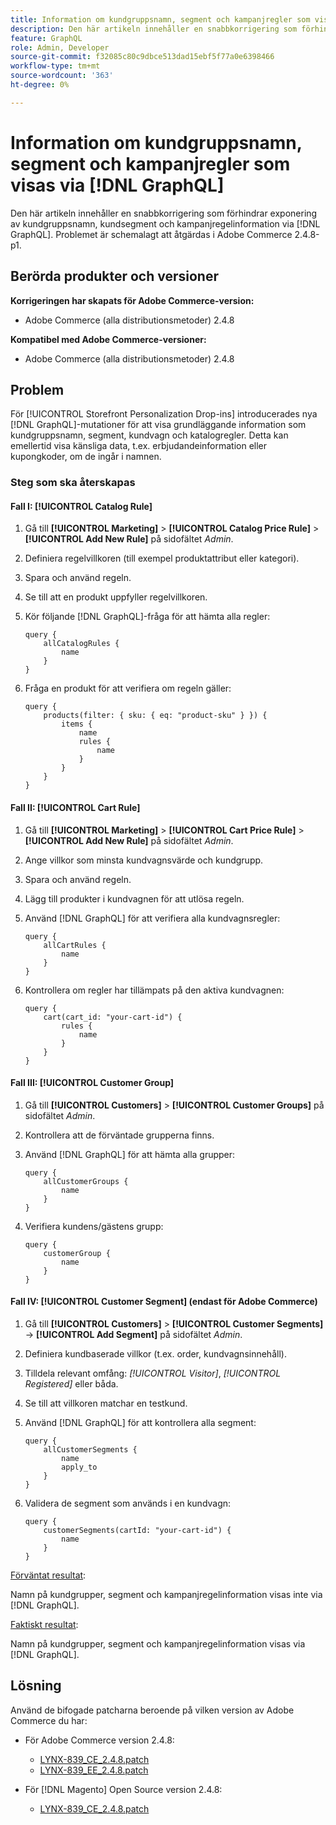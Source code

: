 ```yaml
---
title: Information om kundgruppsnamn, segment och kampanjregler som visas via  [!DNL GraphQL]
description: Den här artikeln innehåller en snabbkorrigering som förhindrar exponering av kundgruppsnamn, kundsegment och kampanjregelinformation via  [!DNL GraphQL].
feature: GraphQL
role: Admin, Developer
source-git-commit: f32085c80c9dbce513dad15ebf5f77a0e6398466
workflow-type: tm+mt
source-wordcount: '363'
ht-degree: 0%

---
```



# Information om kundgruppsnamn, segment och kampanjregler som visas via [!DNL GraphQL]

Den här artikeln innehåller en snabbkorrigering som förhindrar exponering av kundgruppsnamn, kundsegment och kampanjregelinformation via [!DNL GraphQL]. Problemet är schemalagt att åtgärdas i Adobe Commerce 2.4.8-p1.

## Berörda produkter och versioner

**Korrigeringen har skapats för Adobe Commerce-version:**

* Adobe Commerce (alla distributionsmetoder) 2.4.8

**Kompatibel med Adobe Commerce-versioner:**

* Adobe Commerce (alla distributionsmetoder) 2.4.8

## Problem

För [!UICONTROL Storefront Personalization Drop-ins] introducerades nya [!DNL GraphQL]-mutationer för att visa grundläggande information som kundgruppsnamn, segment, kundvagn och katalogregler. Detta kan emellertid visa känsliga data, t.ex. erbjudandeinformation eller kupongkoder, om de ingår i namnen.

### Steg som ska återskapas

#### Fall I: [!UICONTROL Catalog Rule]

1. Gå till **[!UICONTROL Marketing]** > **[!UICONTROL Catalog Price Rule]** > **[!UICONTROL Add New Rule]** på sidofältet *Admin*.
1. Definiera regelvillkoren (till exempel produktattribut eller kategori).
1. Spara och använd regeln.
1. Se till att en produkt uppfyller regelvillkoren.
1. Kör följande [!DNL GraphQL]-fråga för att hämta alla regler:

   ```
   query {
       allCatalogRules {
           name
       }
   }
   ```

1. Fråga en produkt för att verifiera om regeln gäller:

   ```
   query {
       products(filter: { sku: { eq: "product-sku" } }) {
           items {
               name
               rules {
                   name
               }
           }
       }
   }
   ```

#### Fall II: [!UICONTROL Cart Rule]

1. Gå till **[!UICONTROL Marketing]** > **[!UICONTROL Cart Price Rule]** > **[!UICONTROL Add New Rule]** på sidofältet *Admin*.
1. Ange villkor som minsta kundvagnsvärde och kundgrupp.
1. Spara och använd regeln.
1. Lägg till produkter i kundvagnen för att utlösa regeln.
1. Använd [!DNL GraphQL] för att verifiera alla kundvagnsregler:

   ```
   query {
       allCartRules {
           name
       }
   }
   ```

1. Kontrollera om regler har tillämpats på den aktiva kundvagnen:

   ```
   query {
       cart(cart_id: "your-cart-id") {
           rules {
               name
           }
       }
   }
   ```

#### Fall III: [!UICONTROL Customer Group]

1. Gå till **[!UICONTROL Customers]** > **[!UICONTROL Customer Groups]** på sidofältet *Admin*.
1. Kontrollera att de förväntade grupperna finns.
1. Använd [!DNL GraphQL] för att hämta alla grupper:

   ```
   query {
       allCustomerGroups {
           name
       }
   }
   ```

1. Verifiera kundens/gästens grupp:

   ```
   query {
       customerGroup {
           name
       }
   }
   ```

#### Fall IV: [!UICONTROL Customer Segment] (endast för Adobe Commerce)

1. Gå till **[!UICONTROL Customers]** > **[!UICONTROL Customer Segments]** → **[!UICONTROL Add Segment]** på sidofältet *Admin*.
1. Definiera kundbaserade villkor (t.ex. order, kundvagnsinnehåll).
1. Tilldela relevant omfång: *[!UICONTROL Visitor]*, *[!UICONTROL Registered]* eller båda.
1. Se till att villkoren matchar en testkund.
1. Använd [!DNL GraphQL] för att kontrollera alla segment:

   ```
   query {
       allCustomerSegments {
           name
           apply_to
       }
   }
   ```

1. Validera de segment som används i en kundvagn:

   ```
   query {
       customerSegments(cartId: "your-cart-id") {
           name
       }
   }
   ```

<u>Förväntat resultat</u>:

Namn på kundgrupper, segment och kampanjregelinformation visas inte via [!DNL GraphQL].

<u>Faktiskt resultat</u>:

Namn på kundgrupper, segment och kampanjregelinformation visas via [!DNL GraphQL].

## Lösning

Använd de bifogade patcharna beroende på vilken version av Adobe Commerce du har:

* För Adobe Commerce version 2.4.8:

   * [LYNX-839_CE_2.4.8.patch](assets/LYNX-839_CE_2.4.8.patch.zip)
   * [LYNX-839_EE_2.4.8.patch](assets/LYNX-839_EE_2.4.8.patch.zip)

* För [!DNL Magento] Open Source version 2.4.8:

   * [LYNX-839_CE_2.4.8.patch](assets/LYNX-839_CE_2.4.8.patch.zip)
